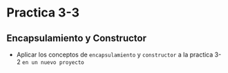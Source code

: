 # Practica 3-3

## Encapsulamiento y Constructor

- Aplicar los conceptos de `encapsulamiento` y `constructor` a la practica 3-2 `en un nuevo proyecto`